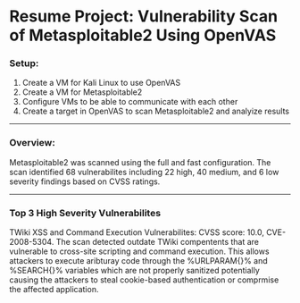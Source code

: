 # Resume Project: Vulnerability Scan of Metasploitable2 Using OpenVAS

### Setup:
1. Create a VM for Kali Linux to use OpenVAS
2. Create a VM for Metasploitable2
3. Configure VMs to be able to communicate with each other
4. Create a target in OpenVAS to scan Metasploitable2 and analyize results

---
### Overview:
Metasploitable2 was scanned using the full and fast configuration. The scan identified 68 vulnerabilites including 22 high, 40 medium, and 6 low severity findings based on CVSS ratings. 

---

### Top 3 High Severity Vulnerabilites

TWiki XSS and Command Execution Vulnerabilites: CVSS score: 10.0, CVE-2008-5304. The scan detected outdate TWiki compentents that are vulnerable to cross-site scripting and command execution. This allows attackers to execute aribturay code through the %URLPARAM{}% and %SEARCH{}% variables which are not properly sanitized potentially causing the attackers to steal cookie-based authentication or comprmise the affected application.
